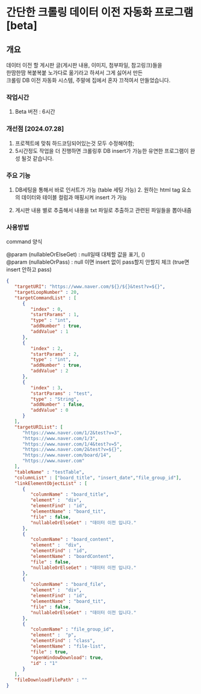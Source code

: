 # 간단한 크롤링 데이터 이전 자동화 프로그램 [beta]

## 개요 
데이터 이전 할 게시판 글(게시판 내용, 이미지, 첨부파일, 참고링크)들을 </br>
한땀한땀 복붙복붙 노가다로 옮기라고 하셔서 그게 싫어서 만든 <br/>
크롤링 DB 이전 자동화 시스템, 주말에 집에서 혼자 끄적여서 만들었습니다. <br/>


### 작업시간
1. Beta 버전 : 6시간


### 개선점 [2024.07.28]

1. 프로젝트에 맞춰 하드코딩되어있는것 모두 수정해야함;
2. 5시간정도 작업을 더 진행하면 크롤링후 DB  insert가 가능한 유연한 프로그램이 완성 될것 같습니다.


### 주요 기능

1. DB세팅을 통해서 바로 인서트가 가능 (table 세팅 가능)
   2. 원하는 html tag 요소의 데이터와 테이블 컬럼과 매핑시켜 insert 가 가능

2. 게시판 내용 별로 추출해서 내용을 txt 파일로 추출하고 관련된 파일들을 뽑아내줌



### 사용방법


command 양식 

@param (nullableOrElseGet) : null일때 대체할 값을 표기, ()  
@param (nullableOrPass) : null 이면 insert 없이 pass할지 안할지 체크 (true면 insert 안하고 pass)


```json
{
   "targetURI": "https://www.naver.com/${}/${}&test?v=${}",
   "targetLoopNumber" : 20,
   "targetCommandList" : [
      {
         "index" : 0,
         "startParams" : 1,
         "type" : "int",
         "addNumber" : true,
         "addValue" : 1
      },
      {
         "index" : 2,
         "startParams" : 2,
         "type" : "int",
         "addNumber" : true,
         "addValue" : 2
      },
      {
         "index" : 3,
         "startParams" : "test",
         "type" : "String",
         "addNumber" : false,
         "addValue" : 0
      }
   ],
   "targetURIList": [
      "https://www.naver.com/1/2&test?v=3",
      "https://www.naver.com/1/3",
      "https://www.naver.com/1/4&test?v=5",
      "https://www.naver.com/2&test?v=${}",
      "https://www.naver.com/board/14",
      "https://www.naver.com"
   ],
   "tableName" : "testTable",
   "columnList" : ["board_title", "insert_date","file_group_id"],
   "linkElementObjectList" : [
      {
         "columnName" : "board_title",
         "element" :  "div",
         "elementFind" : "id",
         "elementName" : "board_tit",
         "file" : false,
         "nullableOrElseGet" : "데이터 이전 입니다."
      },
      {
         "columnName" : "board_content",
         "element" :  "div",
         "elementFind" : "id",
         "elementName" : "boardContent",
         "file" : false,
         "nullableOrElseGet" : "데이터 이전 입니다."
      },
      {
         "columnName" : "board_file",
         "element" :  "div",
         "elementFind" : "id",
         "elementName" : "board_tit",
         "file" : false,
         "nullableOrElseGet" : "데이터 이전 입니다."
      },
      {
         "columnName" : "file_group_id",
         "element" :  "p",
         "elementFind" : "class",
         "elementName" : "file-list",
         "file" : true,
         "openWindowDownload": true,
         "id" : "1"
      }
   ],
   "fileDownloadFilePath" : ""
}



```